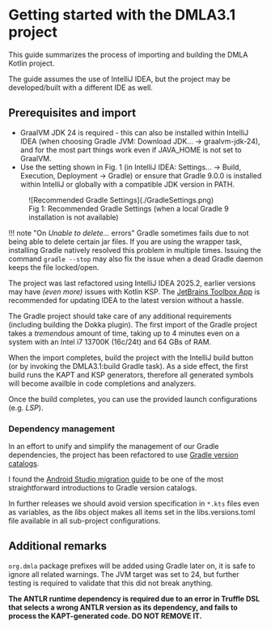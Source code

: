 # Getting started with the DMLA3.1 project
This guide summarizes the process of importing and building the DMLA Kotlin project.

The guide assumes the use of IntelliJ IDEA, but the project may be developed/built with a different IDE as well.

## Prerequisites and import

* GraalVM JDK 24 is required - this can also be installed within IntelliJ IDEA (when choosing Gradle JVM: Download JDK... -> graalvm-jdk-24), and for the most part things work even if JAVA_HOME is not set to GraalVM.
* Use the setting shown in Fig. 1 (in IntelliJ IDEA: Settings... -> Build, Execution, Deployment -> Gradle) or ensure that Gradle 9.0.0 is installed within IntelliJ or globally with a compatible JDK version in PATH.
<figure markdown>
  ![Recommended Gradle Settings](./GradleSettings.png)
  <figcaption>Fig 1: Recommended Gradle Settings (when a local Gradle 9 installation is not available)</figcaption>
</figure>

!!! note "On *Unable to delete...* errors"
    Gradle sometimes fails due to not being able to delete certain jar files. If you are using the wrapper task, installing Gradle natively resolved this problem in multiple times. Issuing the command `gradle --stop` may also fix the issue when a dead Gradle daemon keeps the file locked/open.

The project was last refactored using IntelliJ IDEA 2025.2, earlier versions may have _(even more)_ issues with Kotlin KSP. The [JetBrains Toolbox App](https://www.jetbrains.com/toolbox-app/) is recommended for updating IDEA to the latest version without a hassle.

The Gradle project should take care of any additional requirements (including building the Dokka plugin).
The first import of the Gradle project takes a _tremendous_ amount of time, taking up to 4 minutes even on a system with an Intel i7 13700K (16c/24t) and 64 GBs of RAM.

When the import completes, build the project with the IntelliJ build button (or by invoking the DMLA3.1:build Gradle task). As a side effect, the first build runs the KAPT and KSP generators, therefore all generated symbols will become availble in code completions and analyzers.

Once the build completes, you can use the provided launch configurations (e.g. *LSP*).

### Dependency management

In an effort to unify and simplify the management of our Gradle dependencies, the project has been refactored to use [Gradle version catalogs](https://docs.gradle.org/current/userguide/version_catalogs.html).

I found the [Android Studio migration guide](https://developer.android.com/build/migrate-to-catalogs) to be one of the most straightforward introductions to Gradle version catalogs.

In further releases we should avoid version specification in `*.kts` files even as variables, as the *libs* object makes all items set in the libs.versions.toml file available in all sub-project configurations.


## Additional remarks
`org.dmla` package prefixes will be added using Gradle later on, it is safe to ignore all related warnings.
The JVM target was set to 24, but further testing is required to validate that this did not break anything.

**The ANTLR runtime dependency is required due to an error in Truffle DSL that selects a wrong ANTLR version as its dependency, and fails to process the KAPT-generated code. DO NOT REMOVE IT.**
